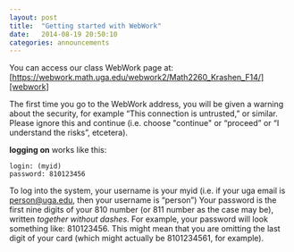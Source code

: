 ```yaml
---
layout: post
title:  "Getting started with WebWork"
date:   2014-08-19 20:50:10
categories: announcements 
---
```


You can access our class WebWork page at:
[https://webwork.math.uga.edu/webwork2/Math2260_Krashen_F14/][webwork]

The first time you go to the WebWork address, you will be given a warning
about the security, for example “This connection is untrusted,” or similar.
Please ignore this and continue (i.e. choose "continue" or “proceed” or “I
understand the risks”, etcetera).

**logging on** works like this:

    login: (myid)
    password: 810123456


To log into the system, your username is your myid (i.e. if your uga email
is person@uga.edu, then your username is “person”) Your password is the
first nine digits of your 810 number (or 811 number as the case may be),
written _together without dashes_. 
For example, your password will look something like: 810123456. This might
mean that you are omitting the last digit of your card (which might
actually be 8101234561, for example).

[webwork]: https://webwork.math.uga.edu/webwork2/Math2260_Krashen_F14/
